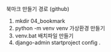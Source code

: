 북마크 만들기 경로
(github)
1. mkdir 04_bookmark
2. python -m venv venv 가상환경 만들기
3. venv.bat 배치파일 만들기
4. django-admin startproject config .
